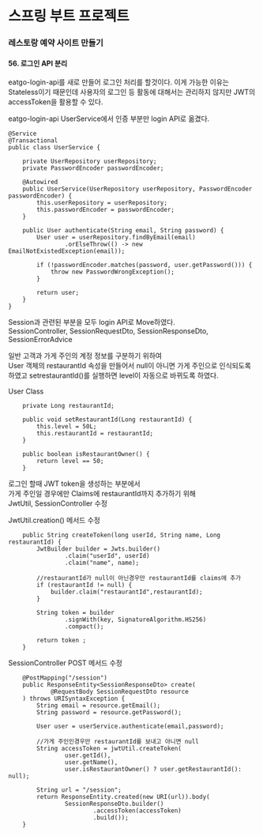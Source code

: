 # 스프링 부트 프로젝트
### 레스토랑 예약 사이트 만들기 

#### 56. 로그인 API 분리  

eatgo-login-api를 새로 만들어 로그인 처리를 할것이다.
이게 가능한 이유는 Stateless이기 때문인데 
사용자의 로그인 등 활동에 대해서는 관리하지 않지만 JWT의 accessToken을 활용할 수 있다.  

eatgo-login-api
UserService에서 인증 부분만 login API로 옮겼다.
```
@Service
@Transactional
public class UserService {

    private UserRepository userRepository;
    private PasswordEncoder passwordEncoder;

    @Autowired
    public UserService(UserRepository userRepository, PasswordEncoder passwordEncoder) {
        this.userRepository = userRepository;
        this.passwordEncoder = passwordEncoder;
    }

    public User authenticate(String email, String password) {
        User user = userRepository.findByEmail(email)
                .orElseThrow(() -> new EmailNotExistedException(email));

        if (!passwordEncoder.matches(password, user.getPassword())) {
            throw new PasswordWrongException();
        }

        return user;
    }
}
```

Session과 관련된 부분을 모두 login API로 Move하였다.  
SessionController, SessionRequestDto, SessionResponseDto, SessionErrorAdvice  

일반 고객과 가게 주인의 계정 정보를 구분하기 위하여  
User 객체의 restaurantId 속성을 만들어서 null이 아니면 가게 주인으로 인식되도록 하였고
setrestaurantId()를 실행하면 level이 자동으로 바뀌도록 하였다.

User Class
```
    private Long restaurantId;

    public void setRestaurantId(Long restaurantId) {
        this.level = 50L;
        this.restaurantId = restaurantId;
    }

    public boolean isRestaurantOwner() {
        return level == 50;
    }
```

로그인 할때 JWT token을 생성하는 부분에서  
가게 주인일 경우에만 Claims에 restaurantId까지 추가하기 위해  
JwtUtil, SessionController 수정  

JwtUtil.creation() 메서드 수정
```
    public String createToken(long userId, String name, Long restaurantId) {
        JwtBuilder builder = Jwts.builder()
                .claim("userId", userId)
                .claim("name", name);

        //restaurantId가 null이 아닌경우만 restaurantId를 claims에 추가
        if (restaurantId != null) {
            builder.claim("restaurantId",restaurantId);
        }

        String token = builder
                .signWith(key, SignatureAlgorithm.HS256)
                .compact();

        return token ;
    }
```

SessionController POST 메서드 수정
```
    @PostMapping("/session")
    public ResponseEntity<SessionResponseDto> create(
            @RequestBody SessionRequestDto resource
    ) throws URISyntaxException {
        String email = resource.getEmail();
        String password = resource.getPassword();

        User user = userService.authenticate(email,password);

        //가게 주인인경우만 restaurantId를 보내고 아니면 null
        String accessToken = jwtUtil.createToken(
                user.getId(),
                user.getName(),
                user.isRestaurantOwner() ? user.getRestaurantId(): null);

        String url = "/session";
        return ResponseEntity.created(new URI(url)).body(
                SessionResponseDto.builder()
                        .accessToken(accessToken)
                        .build());
    }
```
    
    